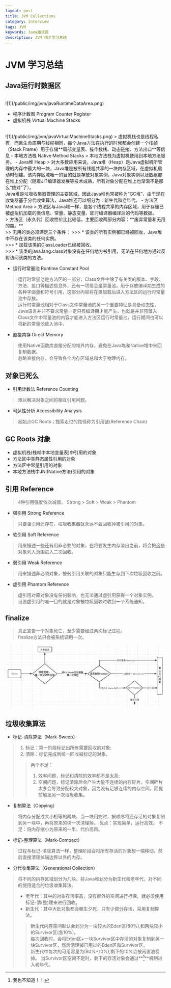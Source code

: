 ```yaml
---
layout: post
title: JVM Collections
category: Interview
tags: JVM
keywords: Java面试题
description: JVM 相关学习总结
---
```


# JVM 学习总结

## Java运行时数据区
<br>
![1](/public/img/jvm/javaRuntimeDataArea.png)

- 程序计数器 Program Counter Register
- 虚拟机栈 Virtual Machine Stacks
<br>
![1](/public/img/jvm/javaVirtualMachineStacks.png)
> 虚拟机栈也是线程私有，而且生命周期与线程相同，每个Java方法在执行的时候都会创建一个栈帧（Stack Frame）用于存储**局部变量表、操作数栈、动态链接、方法出口**等信息
- 本地方法栈 Native Method Stacks
> 本地方法栈为虚拟机使用到本地方法服务。
- Java堆 Heap
> 对大多数应用来说，Java堆（Heap）是Java虚拟机所管理的内存中最大的一块，Java堆是被所有线程共享的一块内存区域，在虚拟机启动时创建。该内存区域唯一的目的就是存放对象实例，Java对象实例以及数组都在堆上分配（随着JIT编译器发展等技术成熟，所有对象分配在堆上也渐渐不是那么“绝对”了）。
 <br>Java堆是垃圾收集器管理的主要区域，因此Java堆也常被称为“GC堆”，由于现在收集器基于分代收集算法，Java堆还可以细分为：新生代和老年代。
- 方法区 Method Area
> 方法区与Java堆一样，是各个线程共享的内存区域，用于存储已被虚拟机加载的类信息、常量、静态变量、即时编译器编译后的代码等数据。<br>
> 方法区（永久代）回收性价比比较低，主要回收两部分内容：**废弃常量和无用的类。**<br>
>> 无用的类必须满足三个条件：
>>> * 该类的所有实例都已经被回收，Java堆中不存在该类的任何实例。<br>
>>> * 加载该类的ClassLoader已经被回收。<br>
>>> * 该类的java.lang.class对象没有在任何地方被引用，无法在任何地方通过反射访问该类的方法。

- 运行时常量池 Runtime Constant Pool
> 运行时常量池是方法区的一部分，Class文件中除了有关类的版本、字段、方法、接口等描述信息外，还有一项信息是常量池，用于存放编译期生成的各种字面量和符号引用，这部分内容将在类加载后进入方法区的运行时常量池中存放。
  <br>运行时常量池相对于Class文件常量池的另一个重要特征是具备动态性，Java语言并非不要求常量一定只有编译期才能产生，也就是并非预置入Class文件中常量池的内容才能进入方法区运行时常量池，运行期间也可以将新的常量池放入池中。
- 直接内存 Direct Memory
> 使用Native函数库直接分配的堆外内存，避免在Java堆和Native堆中来回复制数据。
<br>忽略直接内存，会导致各个内存区域总和大于物理内存。

## 对象已死么
- 引用计数法 Reference Counting
> 难以解决对象之间的相互引用问题。
- 可达性分析 Accessibility Analysis
> 起始点GC Roots；搜索走过的路径称为引用链(Reference Chain)

## GC Roots 对象
- 虚拟机栈(栈帧中本地变量表)中引用的对象
- 方法区中类静态属性引用的对象
- 方法区中常量引用的对象
- 本地方法栈中JNI(Native方法)引用的对象

## 引用 Reference 
> 4种引用强度依次减弱， Strong > Soft > Weak > Phantom
- 强引用 Strong Reference

> 只要强引用还存在，垃圾收集器就永远不会回收掉被引用的对象。
- 软引用 Soft Reference

> 用来描述一些还有用非必要的对象，在将要发生内存溢出之前，将会把这些对象列入范围进入二次回收。
- 弱引用 Weak Reference

> 用来描述非必须对象，被弱引用关联的对象只能生存到下次垃圾回收之前。
- 虚引用 Phantom Reference

> 虚引用对原对象没有任何影响，也无法通过虚引用获得一个对象实例。
<br>设置虚引用的唯一目的就是对象被垃圾回收时收到一个系统通知。

## finalize
> 真正宣告一个对象死亡，至少需要经过两次标记过程。<br> finalize方法只会被系统调用一次。

![1](/public/img/jvm/finalize.png)

## 垃圾收集算法
- 标记-清除算法（Mark-Sweep）
> 1. 标记：第一阶段标记出所有需要回收的对象;
> 2. 清除：标记完成后统一回收被标记的对象。
>> 两个不足：
>> 1. 效率问题，标记和清除的效率都不是太高;
>> 2. 空间问题，标记清除后会产生大量不连续的内存碎片。空间碎片太多会导致分配较大对象，因为没有足够连续的内存空间，而提前触发另一次垃圾收集。

- 复制算法（Copying）
> 将内存分配成大小相等的两块，当一块用完时，按顺序将还存活的对象复制到另一块中，再将原来的块一次清理掉。
> 优点：实现简单，运行高效。 不足：将内存缩小为原来的一半，代价高昂。

- 标记-整理算法（Mark-Compact）
> 过程与标记-清除算法一样，整理阶段会将所有存活的对象想一端移动，然后直接清理掉端边界以外的内存。

- 分代收集算法（Generational Collection）
> 将不同的内存区域划分为几块。将Java堆划分为新生代和老年代，对不同的使用适合的垃圾收集算法。
> - 老年代：其中的对象存活率高，没有额外的空间进行担保，就必须使用标记-清(整)理来进行回收。
> - 新生代：其中大批对象都会朝生夕死，只有少部分存活，采用复制算法。
>> 新生代内存空间默认会划分为一块较大的Eden区(80%),和两块较小的Survivor区(各10%)。<br>
>> 每次回收时，会将Eden区+一块Survivor区中存活的对象复制到另一块Survivor区，然后清理掉已用过的Eden区和Survivor区。<br>
>> 新生代中每次的可用容量为(80%+10%),剩下的10%会被闲置浪费掉。
>> 当Survivor区空间不足时，剩下的存活对象会通过**[^分配担保]**机制进入老年代。
[^分配担保]: 我也不知道！！